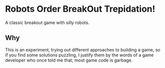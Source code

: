 # Robots Order BreakOut Trepidation!
A classic breakout game with silly robots.

## Why
This is an experiment, trying out different approaches to building a game, so if you find some solutions puzzling, I justify them by the words of a game developer who once told me that; most game code is garbage.
